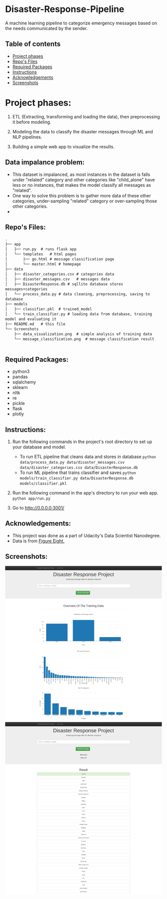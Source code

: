 
# Disaster-Response-Pipeline
A machine learning pipeline to categorize emergency messages based on the needs communicated by the sender.

## Table of contents
* [Project phases](#project-phases)
* [Repo's Files](#Repos-Files)
* [Required Packages](#required-packages)
* [Instructions](#instructions)
* [Acknowledgements](#acknowledgements)
* [Screenshots](#screenshots)

# Project phases:

1. ETL (Extracting, transforming and loading the data), then preprocessing it before modeling.

2. Modeling the data to classify the disaster messages through ML and NLP pipelines.

3. Building a simple web app to visualize the results.

## Data impalance problem:

- This dataset is impalanced, as most instances in the dataset is falls under "related" category and other categories like "child_alone" have less or no instances, that makes the model classify all messages as "related".
- One way to solve this problem is to gather more data of these other categories, under-sampling "related" category or over-sampling those other categories.
- 

## Repo's Files:
```
.
├── app
│   ├── run.py	# runs flask app
│   └── templates	# html pages
│       ├── go.html	# message classification page
│       └── master.html	# homepage
├── data
│   ├── disaster_categories.csv	# categories data
│   ├── disaster_messages.csv	# messages data
│   ├── DisasterResponse.db	# sqllite database stores messages+categories
│   └── process_data.py	# data cleaning, preprocessing, saving to database
├── models
│   ├── classifier.pkl	# trained_model
│   └── train_classifier.py	# loading data from database, training model and evaluating it
├── README.md	# this file
└── Screenshots
    ├── data_visualization.png	# simple analysis of training data
    └── message_classification.png	# message classification result


```


## Required Packages:

- python3
- pandas
- sqlalchemy
- sklearn
- nltk
- re
- pickle
- flask
- plotly



## Instructions:

1. Run the following commands in the project's root directory to set up your database and model.

    - To run ETL pipeline that cleans data and stores in database
        `python data/process_data.py data/disaster_messages.csv data/disaster_categories.csv data/DisasterResponse.db`
    - To run ML pipeline that trains classifier and saves
        `python models/train_classifier.py data/DisasterResponse.db models/classifier.pkl`

2. Run the following command in the app's directory to run your web app.
    `python app/run.py`

3. Go to http://0.0.0.0:3001/


## Acknowledgements:

- This project was done as a part of Udacity's Data Scientist Nanodegree.
- Data is from [Figure Eight.](https://appen.com/)

## Screenshots:

![Data Visualization](./Screenshots/data_visualization.png)
![Message Classification](./Screenshots/message_classification.png)

